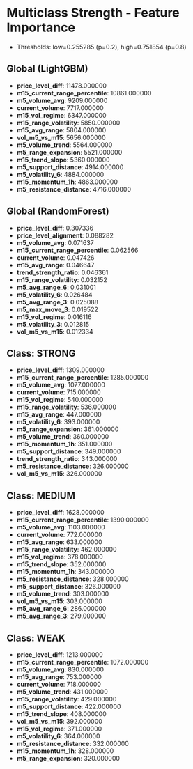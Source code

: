# Multiclass Strength - Feature Importance

- Thresholds: low=0.255285 (p=0.2), high=0.751854 (p=0.8)

## Global (LightGBM)

- **price_level_diff**: 11478.000000
- **m15_current_range_percentile**: 10861.000000
- **m5_volume_avg**: 9209.000000
- **current_volume**: 7717.000000
- **m15_vol_regime**: 6347.000000
- **m15_range_volatility**: 5850.000000
- **m15_avg_range**: 5804.000000
- **vol_m5_vs_m15**: 5656.000000
- **m5_volume_trend**: 5564.000000
- **m5_range_expansion**: 5521.000000
- **m15_trend_slope**: 5360.000000
- **m5_support_distance**: 4914.000000
- **m5_volatility_6**: 4884.000000
- **m15_momentum_1h**: 4863.000000
- **m5_resistance_distance**: 4716.000000

## Global (RandomForest)

- **price_level_diff**: 0.307336
- **price_level_alignment**: 0.088282
- **m5_volume_avg**: 0.071637
- **m15_current_range_percentile**: 0.062566
- **current_volume**: 0.047426
- **m15_avg_range**: 0.046647
- **trend_strength_ratio**: 0.046361
- **m15_range_volatility**: 0.032152
- **m5_avg_range_6**: 0.031001
- **m5_volatility_6**: 0.026484
- **m5_avg_range_3**: 0.025088
- **m5_max_move_3**: 0.019522
- **m15_vol_regime**: 0.016116
- **m5_volatility_3**: 0.012815
- **vol_m5_vs_m15**: 0.012334

## Class: STRONG

- **price_level_diff**: 1309.000000
- **m15_current_range_percentile**: 1285.000000
- **m5_volume_avg**: 1077.000000
- **current_volume**: 715.000000
- **m15_vol_regime**: 540.000000
- **m15_range_volatility**: 536.000000
- **m15_avg_range**: 447.000000
- **m5_volatility_6**: 393.000000
- **m5_range_expansion**: 361.000000
- **m5_volume_trend**: 360.000000
- **m15_momentum_1h**: 351.000000
- **m5_support_distance**: 349.000000
- **trend_strength_ratio**: 343.000000
- **m5_resistance_distance**: 326.000000
- **vol_m5_vs_m15**: 326.000000

## Class: MEDIUM

- **price_level_diff**: 1628.000000
- **m15_current_range_percentile**: 1390.000000
- **m5_volume_avg**: 1103.000000
- **current_volume**: 772.000000
- **m15_avg_range**: 633.000000
- **m15_range_volatility**: 462.000000
- **m15_vol_regime**: 378.000000
- **m15_trend_slope**: 352.000000
- **m15_momentum_1h**: 343.000000
- **m5_resistance_distance**: 328.000000
- **m5_support_distance**: 326.000000
- **m5_volume_trend**: 303.000000
- **vol_m5_vs_m15**: 303.000000
- **m5_avg_range_6**: 286.000000
- **m5_avg_range_3**: 279.000000

## Class: WEAK

- **price_level_diff**: 1213.000000
- **m15_current_range_percentile**: 1072.000000
- **m5_volume_avg**: 830.000000
- **m15_avg_range**: 753.000000
- **current_volume**: 718.000000
- **m5_volume_trend**: 431.000000
- **m15_range_volatility**: 429.000000
- **m5_support_distance**: 422.000000
- **m15_trend_slope**: 408.000000
- **vol_m5_vs_m15**: 392.000000
- **m15_vol_regime**: 371.000000
- **m5_volatility_6**: 364.000000
- **m5_resistance_distance**: 332.000000
- **m15_momentum_1h**: 328.000000
- **m5_range_expansion**: 320.000000

